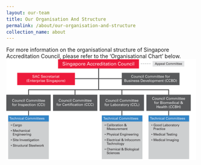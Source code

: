 ```yaml
---
layout: our-team
title: Our Organisation And Structure
permalink: /about/our-organisation-and-structure
collection_name: about
---
```

For more information on the organisational structure of Singapore Accreditation Council, please refer to the ‘Organisational Chart’ below.
![Organisation Chart](/images/SAC_Org_Chart_August2018.png)
